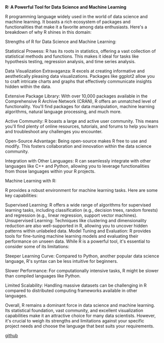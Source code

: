 **R: A Powerful Tool for Data Science and Machine Learning**

R  programming language widely used in the world of data science and machine learning. It boasts a rich ecosystem of packages and functionalities that make it a favorite among data enthusiasts. Here's a breakdown of why R shines in this domain:

Strengths of R for Data Science and Machine Learning:

Statistical Prowess: R has its roots in statistics, offering a vast collection of statistical methods and functions. This makes it ideal for tasks like hypothesis testing, regression analysis, and time series analysis.

Data Visualization Extravaganza: R excels at creating informative and aesthetically pleasing data visualizations. Packages like ggplot2 allow you to craft intricate charts and graphs that effectively communicate insights hidden within the data.

Extensive Package Library: With over 10,000 packages available in the Comprehensive R Archive Network (CRAN), R offers an unmatched level of functionality. You'll find packages for data manipulation, machine learning algorithms, natural language processing, and much more.

Active Community: R boasts a large and active user community. This means you'll find plenty of online resources, tutorials, and forums to help you learn and troubleshoot any challenges you encounter.

Open-Source Advantage: Being open-source makes R free to use and modify. This fosters collaboration and innovation within the data science community.

Integration with Other Languages: R can seamlessly integrate with other languages like C++ and Python, allowing you to leverage functionalities from those languages within your R projects.

Machine Learning with R:

R provides a robust environment for machine learning tasks. Here are some key capabilities:

Supervised Learning: R offers a wide range of algorithms for supervised learning tasks, including classification (e.g., decision trees, random forests) and regression (e.g., linear regression, support vector machines).
Unsupervised Learning: Techniques like clustering and dimensionality reduction are also well-supported in R, allowing you to uncover hidden patterns within unlabeled data.
Model Tuning and Evaluation: R provides tools for fine-tuning machine learning models and evaluating their performance on unseen data.
While R is a powerful tool, it's essential to consider some of its limitations:

Steeper Learning Curve: Compared to Python, another popular data science language, R's syntax can be less intuitive for beginners.

Slower Performance: For computationally intensive tasks, R might be slower than compiled languages like Python.

Limited Scalability: Handling massive datasets can be challenging in R compared to distributed computing frameworks available in other languages.

Overall, R remains a dominant force in data science and machine learning. Its statistical foundation, vast community, and excellent visualization capabilities make it an attractive choice for many data scientists. However, it's crucial to weigh its strengths and limitations against your specific project needs and choose the language that best suits your requirements.

[github](https://github.com/coding4vinayak/learning-R.git)
